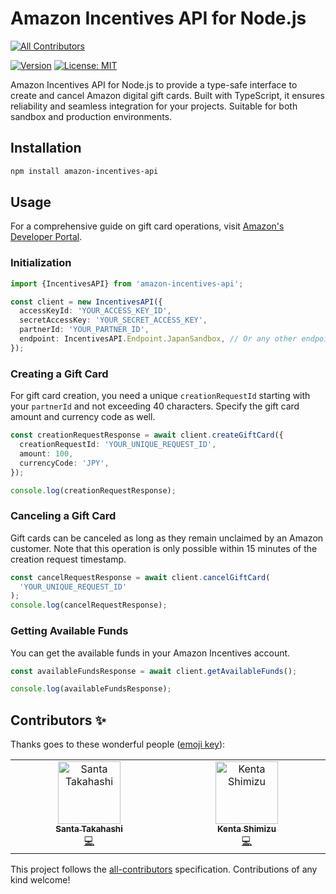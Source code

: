 # Amazon Incentives API for Node.js
<!-- ALL-CONTRIBUTORS-BADGE:START - Do not remove or modify this section -->
[![All Contributors](https://img.shields.io/badge/all_contributors-2-orange.svg?style=flat-square)](#contributors-)
<!-- ALL-CONTRIBUTORS-BADGE:END -->

[![Version](https://img.shields.io/npm/v/amazon-incentives-api.svg)](https://www.npmjs.org/package/amazon-incentives-api)
<a href="https://opensource.org/licenses/MIT"><img src="https://img.shields.io/badge/license-MIT-purple.svg" alt="License: MIT"></a>

Amazon Incentives API for Node.js to provide a type-safe interface to create and cancel Amazon digital gift cards. Built with TypeScript, it ensures reliability and seamless integration for your projects. Suitable for both sandbox and production environments.

## Installation

```bash
npm install amazon-incentives-api
```

## Usage

For a comprehensive guide on gift card operations, visit [Amazon's Developer Portal](https://developer.amazon.com/ja/docs/incentives-api/digital-gift-cards.html).

### Initialization

```typescript
import {IncentivesAPI} from 'amazon-incentives-api';

const client = new IncentivesAPI({
  accessKeyId: 'YOUR_ACCESS_KEY_ID',
  secretAccessKey: 'YOUR_SECRET_ACCESS_KEY',
  partnerId: 'YOUR_PARTNER_ID',
  endpoint: IncentivesAPI.Endpoint.JapanSandbox, // Or any other endpoint as needed
});
```

### Creating a Gift Card

For gift card creation, you need a unique `creationRequestId` starting with your `partnerId` and not exceeding 40 characters. Specify the gift card amount and currency code as well.

```typescript
const creationRequestResponse = await client.createGiftCard({
  creationRequestId: 'YOUR_UNIQUE_REQUEST_ID',
  amount: 100,
  currencyCode: 'JPY',
});

console.log(creationRequestResponse);
```

### Canceling a Gift Card

Gift cards can be canceled as long as they remain unclaimed by an Amazon customer. Note that this operation is only possible within 15 minutes of the creation request timestamp.


```typescript
const cancelRequestResponse = await client.cancelGiftCard(
  'YOUR_UNIQUE_REQUEST_ID'
);
console.log(cancelRequestResponse);
```

### Getting Available Funds

You can get the available funds in your Amazon Incentives account.

```typescript
const availableFundsResponse = await client.getAvailableFunds();

console.log(availableFundsResponse);
```

## Contributors ✨

Thanks goes to these wonderful people ([emoji key](https://allcontributors.org/docs/en/emoji-key)):

<!-- ALL-CONTRIBUTORS-LIST:START - Do not remove or modify this section -->
<!-- prettier-ignore-start -->
<!-- markdownlint-disable -->
<table>
  <tbody>
    <tr>
      <td align="center" valign="top" width="14.28%"><a href="https://pub.dev/publishers/bookm.me/packages"><img src="https://avatars.githubusercontent.com/u/43510799?v=4?s=100" width="100px;" alt="Santa Takahashi"/><br /><sub><b>Santa Takahashi</b></sub></a><br /><a href="https://github.com/santa112358/amazon-incentives-api/commits?author=santa112358" title="Code">💻</a></td>
      <td align="center" valign="top" width="14.28%"><a href="https://github.com/shimizu-saffle"><img src="https://avatars.githubusercontent.com/u/85660846?v=4?s=100" width="100px;" alt="Kenta Shimizu"/><br /><sub><b>Kenta Shimizu</b></sub></a><br /><a href="https://github.com/santa112358/amazon-incentives-api/commits?author=shimizu-saffle" title="Code">💻</a></td>
    </tr>
  </tbody>
</table>

<!-- markdownlint-restore -->
<!-- prettier-ignore-end -->

<!-- ALL-CONTRIBUTORS-LIST:END -->

This project follows the [all-contributors](https://github.com/all-contributors/all-contributors) specification. Contributions of any kind welcome!